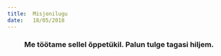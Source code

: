 ```yaml
---
title:  Misjonilugu
date:   18/05/2018
---
```


### <center>Me töötame sellel õppetükil. Palun tulge tagasi hiljem.</center>
